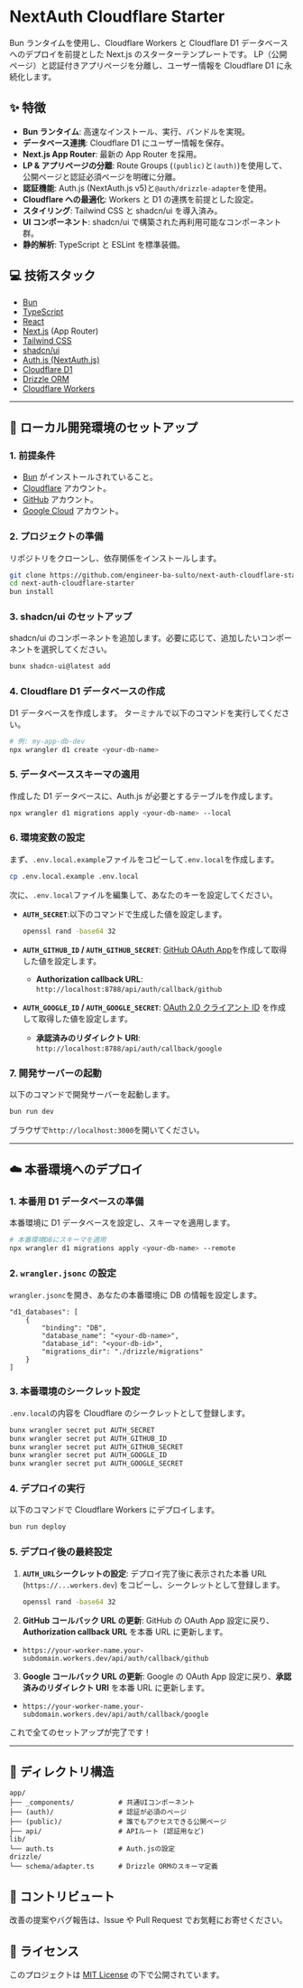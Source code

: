 # NextAuth Cloudflare Starter

Bun ランタイムを使用し、Cloudflare Workers と Cloudflare D1 データベースへのデプロイを前提とした Next.js のスターターテンプレートです。
LP（公開ページ）と認証付きアプリページを分離し、ユーザー情報を Cloudflare D1 に永続化します。

## ✨ 特徴

- **Bun ランタイム**: 高速なインストール、実行、バンドルを実現。
- **データベース連携**: Cloudflare D1 にユーザー情報を保存。
- **Next.js App Router**: 最新の App Router を採用。
- **LP & アプリページの分離**: Route Groups (`(public)`と`(auth)`)を使用して、公開ページと認証必須ページを明確に分離。
- **認証機能**: Auth.js (NextAuth.js v5)と`@auth/drizzle-adapter`を使用。
- **Cloudflare への最適化**: Workers と D1 の連携を前提とした設定。
- **スタイリング**: Tailwind CSS と shadcn/ui を導入済み。
- **UI コンポーネント**: shadcn/ui で構築された再利用可能なコンポーネント群。
- **静的解析**: TypeScript と ESLint を標準装備。

## 💻 技術スタック

- [Bun](https://bun.sh/)
- [TypeScript](https://www.typescriptlang.org/)
- [React](https://react.dev/)
- [Next.js](https://nextjs.org/) (App Router)
- [Tailwind CSS](https://tailwindcss.com/)
- [shadcn/ui](https://ui.shadcn.com/)
- [Auth.js (NextAuth.js)](https://authjs.dev/)
- [Cloudflare D1](https://developers.cloudflare.com/d1/)
- [Drizzle ORM](https://orm.drizzle.team/)
- [Cloudflare Workers](https://workers.cloudflare.com/)

---

## 🚀 ローカル開発環境のセットアップ

### 1. 前提条件

- [Bun](https://bun.sh/docs/installation) がインストールされていること。
- [Cloudflare](https://dash.cloudflare.com/sign-up) アカウント。
- [GitHub](https://github.com/) アカウント。
- [Google Cloud](https://console.cloud.google.com/) アカウント。

### 2. プロジェクトの準備

リポジトリをクローンし、依存関係をインストールします。

```bash
git clone https://github.com/engineer-ba-sulto/next-auth-cloudflare-starter.git
cd next-auth-cloudflare-starter
bun install
```

### 3. shadcn/ui のセットアップ

shadcn/ui のコンポーネントを追加します。必要に応じて、追加したいコンポーネントを選択してください。

```bash
bunx shadcn-ui@latest add
```

### 4. Cloudflare D1 データベースの作成

D1 データベースを作成します。
ターミナルで以下のコマンドを実行してください。

```bash
# 例: my-app-db-dev
npx wrangler d1 create <your-db-name>
```

### 5. データベーススキーマの適用

作成した D1 データベースに、Auth.js が必要とするテーブルを作成します。

```bash
npx wrangler d1 migrations apply <your-db-name> --local
```

### 6. 環境変数の設定

まず、`.env.local.example`ファイルをコピーして`.env.local`を作成します。

```bash
cp .env.local.example .env.local
```

次に、`.env.local`ファイルを編集して、あなたのキーを設定してください。

- **`AUTH_SECRET`**:以下のコマンドで生成した値を設定します。

  ```bash
  openssl rand -base64 32
  ```

- **`AUTH_GITHUB_ID` / `AUTH_GITHUB_SECRET`**: [GitHub OAuth App](https://github.com/settings/developers)を作成して取得した値を設定します。
  - **Authorization callback URL**: `http://localhost:8788/api/auth/callback/github`
- **`AUTH_GOOGLE_ID` / `AUTH_GOOGLE_SECRET`**: [OAuth 2.0 クライアント ID](https://console.cloud.google.com/apis/credentials) を作成して取得した値を設定します。
  - **承認済みのリダイレクト URI**: `http://localhost:8788/api/auth/callback/google`

### 7. 開発サーバーの起動

以下のコマンドで開発サーバーを起動します。

```bash
bun run dev
```

ブラウザで`http://localhost:3000`を開いてください。

---

## ☁️ 本番環境へのデプロイ

### 1. 本番用 D1 データベースの準備

本番環境に D1 データベースを設定し、スキーマを適用します。

```bash
# 本番環境DBにスキーマを適用
npx wrangler d1 migrations apply <your-db-name> --remote
```

### 2. `wrangler.jsonc` の設定

`wrangler.jsonc`を開き、あなたの本番環境に DB の情報を設定します。

```jsonc:wrangler.jsonc
"d1_databases": [
	{
		"binding": "DB",
		"database_name": "<your-db-name>",
		"database_id": "<your-db-id>",
		"migrations_dir": "./drizzle/migrations"
	}
]
```

### 3. 本番環境のシークレット設定

`.env.local`の内容を Cloudflare のシークレットとして登録します。

```bash
bunx wrangler secret put AUTH_SECRET
bunx wrangler secret put AUTH_GITHUB_ID
bunx wrangler secret put AUTH_GITHUB_SECRET
bunx wrangler secret put AUTH_GOOGLE_ID
bunx wrangler secret put AUTH_GOOGLE_SECRET
```

### 4. デプロイの実行

以下のコマンドで Cloudflare Workers にデプロイします。

```bash
bun run deploy
```

### 5. デプロイ後の最終設定

1.  **`AUTH_URL`シークレットの設定**: デプロイ完了後に表示された本番 URL (`https://...workers.dev`) をコピーし、シークレットとして登録します。

    ```bash
    openssl rand -base64 32
    ```

2.  **GitHub コールバック URL の更新**: GitHub の OAuth App 設定に戻り、**Authorization callback URL** を本番 URL に更新します。

- `https://your-worker-name.your-subdomain.workers.dev/api/auth/callback/github`

3.  **Google コールバック URL の更新**: Google の OAuth App 設定に戻り、**承認済みのリダイレクト URI** を本番 URL に更新します。

- `https://your-worker-name.your-subdomain.workers.dev/api/auth/callback/google`

これで全てのセットアップが完了です！

---

## 📁 ディレクトリ構造

```
app/
├── _components/           # 共通UIコンポーネント
├── (auth)/                # 認証が必須のページ
├── (public)/              # 誰でもアクセスできる公開ページ
├── api/                   # APIルート (認証用など)
lib/
└── auth.ts                # Auth.jsの設定
drizzle/
└── schema/adapter.ts      # Drizzle ORMのスキーマ定義
```

## 🤝 コントリビュート

改善の提案やバグ報告は、Issue や Pull Request でお気軽にお寄せください。

## 📝 ライセンス

このプロジェクトは [MIT License](LICENSE) の下で公開されています。
